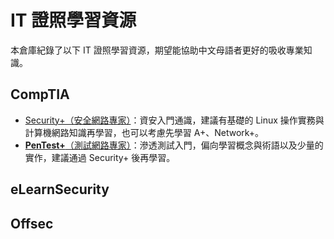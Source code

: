 # IT 證照學習資源

本倉庫紀錄了以下 IT 證照學習資源，期望能協助中文母語者更好的吸收專業知識。

## CompTIA

-   [Security+（安全網路專家）](https://github.com/mmqnym/Learning/tree/main/CompTIA/Security%2B)：資安入門通識，建議有基礎的 Linux 操作實務與計算機網路知識再學習，也可以考慮先學習 A+、Network+。
-   [**PenTest+**（測試網路專家）](https://github.com/mmqnym/Learning/tree/main/CompTIA/PenTest%2B)：滲透測試入門，偏向學習概念與術語以及少量的實作，建議通過 Security+ 後再學習。

## eLearnSecurity

## Offsec